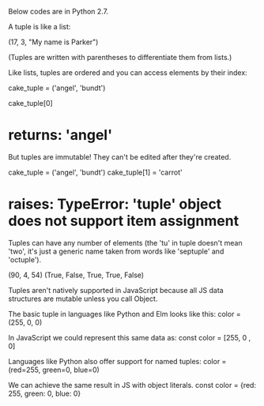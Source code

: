Below codes are in Python 2.7.

A tuple is like a list:

(17, 3, "My name is Parker")

(Tuples are written with parentheses to differentiate them from lists.)

Like lists, tuples are ordered and you can access elements by their index:

cake_tuple = ('angel', 'bundt')

cake_tuple[0]
# returns: 'angel'

But tuples are immutable! They can't be edited after they're created.

cake_tuple = ('angel', 'bundt')
cake_tuple[1] = 'carrot'
# raises: TypeError: 'tuple' object does not support item assignment

Tuples can have any number of elements (the 'tu' in tuple doesn't mean 'two', it's just a generic name taken from words like 'septuple' and 'octuple').

(90, 4, 54)
(True, False, True, True, False)


Tuples aren't natively supported in JavaScript because all JS data structures are mutable unless you call Object.

The basic tuple in languages like Python and Elm looks like this:
color = (255, 0, 0)

In JavaScript we could represent this same data as:
const color = [255, 0 , 0]

Languages like Python also offer support for named tuples:
color = (red=255, green=0, blue=0)

We can achieve the same result in JS with object literals.
const color = {red: 255, green: 0, blue: 0}
